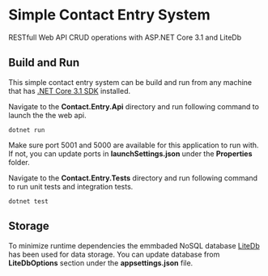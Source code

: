# Simple Contact Entry System
RESTfull Web API CRUD operations with ASP.NET Core 3.1 and LiteDb

## Build and Run
This simple contact entry system can be build and run from any machine that has [.NET Core 3.1 SDK](https://dotnet.microsoft.com/download/dotnet-core/3.1) installed.

Navigate to the **Contact.Entry.Api** directory and run following command to launch the the web api. 

`dotnet run`

Make sure port 5001 and 5000 are available for this application to run with. If not, you can update ports in **launchSettings.json** under the **Properties** folder. 

Navigate to the **Contact.Entry.Tests** directory and run following command to run unit tests and integration tests.

`dotnet test`

## Storage
To minimize runtime dependencies the emmbaded NoSQL database [LiteDb](https://www.litedb.org/) has been used for data storage. You can update database from  **LiteDbOptions** section under the **appsettings.json** file.
